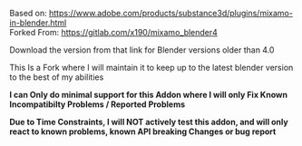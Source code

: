 Based on: https://www.adobe.com/products/substance3d/plugins/mixamo-in-blender.html  
Forked From: https://gitlab.com/x190/mixamo_blender4

Download the version from that link for Blender versions older than 4.0

This Is a Fork where I will maintain it to keep up to the latest blender version to the best of my abilities

**I can Only do minimal support for this Addon where I will only Fix Known Incompatibilty Problems / Reported Problems**

**Due to Time Constraints, I will NOT actively test this addon, and will only react to known problems, known API breaking Changes or bug report**
